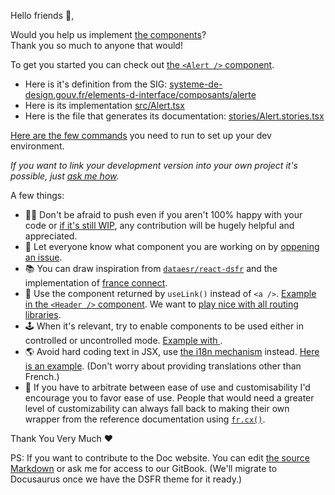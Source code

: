 Hello friends 👋,

Would you help us implement [the components](https://www.systeme-de-design.gouv.fr/elements-d-interface/composants/accordeon)?  
Thank you so much to anyone that would!

To get you started you can check out [the `<Alert />` component](https://react-dsfr-components.etalab.studio/?path=/docs/components-alert--default).

-   Here is it's definition from the SIG: [systeme-de-design.gouv.fr/elements-d-interface/composants/alerte](https://www.systeme-de-design.gouv.fr/elements-d-interface/composants/alerte)
-   Here is its implementation [src/Alert.tsx](https://github.com/codegouvfr/react-dsfr/blob/main/src/Alert.tsx)
-   Here is the file that generates its documentation: [stories/Alert.stories.tsx](https://github.com/codegouvfr/react-dsfr/blob/main/stories/Alert.stories.tsx)

[Here are the few commands](https://github.com/codegouvfr/react-dsfr#development) you need to run to set up your dev environment.

_If you want to link your development version into your own project it's possible, just [ask me how](https://github.com/codegouvfr/react-dsfr/discussions)._

A few things:

-   🙏🏻 Don't be afraid to push even if you aren't 100% happy with your code or [if it's still WIP](https://github.com/codegouvfr/react-dsfr/blob/1fdcf15cb085c67d37c31badf6ffa4725795ba0f/stories/Accordion.stories.tsx#L6), any contribution will be hugely helpful and appreciated.
-   📣 Let everyone know what component you are working on by [oppening an issue](https://github.com/codegouvfr/react-dsfr/issues).
-   📚 You can draw inspiration from [`dataesr/react-dsfr`](https://github.com/dataesr/react-dsfr/tree/master/src/components/interface) and the implementation of [france connect](https://github.com/france-connect/sources/tree/main/front/libs/dsfr).
-   🔗 Use the component returned by `useLink()` instead of `<a />`. [Example in the `<Header />` component](https://github.com/codegouvfr/react-dsfr/blob/bbaf4a81d78de08d6fdcb059a9f4cb8a78ce4d5a/src/Header.tsx#L84-L87). We want to [play nice with all routing libraries](https://react-dsfr.etalab.studio/integration-with-routing-libraries).
-   🕹️ When it's relevant, try to enable components to be used either in controlled or uncontrolled mode. [Example with <Tabs />](https://react-dsfr-components.etalab.studio/?path=/docs/components-tabs--default).
-   🌎 Avoid hard coding text in JSX, use [the i18n mechanism](https://react-dsfr.etalab.studio/i18n) instead. [Here is an example](https://github.com/codegouvfr/react-dsfr/blob/bbaf4a81d78de08d6fdcb059a9f4cb8a78ce4d5a/src/DarkModeSwitch.tsx#L162-L199). (Don't worry about providing translations other than French.)
-   🍳 If you have to arbitrate between ease of use and customisability I'd encourage you to favor ease of use. People that would need a greater level of customizability can always fall back to making their own wrapper from the reference documentation using [`fr.cx()`](https://react-dsfr.etalab.studio/cx).

Thank You Very Much ❤️

PS: If you want to contribute to the Doc website. You can edit [the source Markdown](https://github.com/codegouvfr/react-dsfr/tree/v1_docs) or ask me for access to our GitBook. (We'll migrate to Docusaurus once we have the DSFR theme for it ready.)
